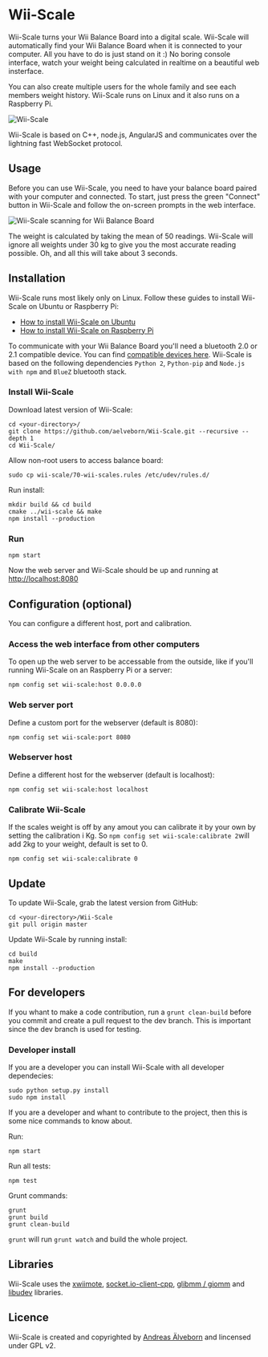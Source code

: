 # Wii-Scale

Wii-Scale turns your Wii Balance Board into a digital scale. Wii-Scale will automatically find your Wii Balance Board when it is connected to your computer. All you have to do is just stand on it :) No boring console interface, watch your weight being calculated in realtime on a beautiful web insterface.

You can also create multiple users for the whole family and see each members weight history. Wii-Scale runs on Linux and it also runs on a Raspberry Pi.

![Wii-Scale](https://github.com/aelveborn/Wii-Scale/blob/gh-pages/images/wiiscale_0_0_4_start.png?raw=true) 

Wii-Scale is based on C++, node.js, AngularJS and communicates over the lightning fast WebSocket protocol.

## Usage

Before you can use Wii-Scale, you need to have your balance board paired with your computer and connected.  To start, just press the green "Connect" button in Wii-Scale and follow the on-screen prompts in the web interface.

![Wii-Scale scanning for Wii Balance Board](https://github.com/aelveborn/Wii-Scale/blob/gh-pages/images/wiiscale_0_0_4_measuring.png?raw=true) 

The weight is calculated by taking the mean of 50 readings. Wii-Scale will ignore all weights under 30 kg to give you the most accurate reading possible. Oh, and all this will take about 3 seconds.

## Installation

Wii-Scale runs most likely only on Linux. Follow these guides to install Wii-Scale on Ubuntu or Raspberry Pi:

- [How to install Wii-Scale on Ubuntu](https://github.com/aelveborn/Wii-Scale/wiki/Guide:-How-to-install-Wii-Scale-on-Ubuntu)
- [How to install Wii-Scale on Raspberry Pi](https://github.com/aelveborn/Wii-Scale/wiki/Guide:-How-to-install-Wii-Scale-on-Raspberry-Pi)

To communicate with your Wii Balance Board you'll need a bluetooth 2.0 or 2.1 compatible device. You can find [compatible devices here](http://wiibrew.org/wiki/List_of_Working_Bluetooth_Devices). Wii-Scale is based on the following dependencies `Python 2`, `Python-pip` and `Node.js with npm` and `BlueZ` bluetooth stack.


### Install Wii-Scale

Download latest version of Wii-Scale:

	cd <your-directory>/
	git clone https://github.com/aelveborn/Wii-Scale.git --recursive --depth 1
	cd Wii-Scale/

Allow non-root users to access balance board:

	sudo cp wii-scale/70-wii-scales.rules /etc/udev/rules.d/

Run install:

	mkdir build && cd build
	cmake ../wii-scale && make
	npm install --production


### Run

	npm start

Now the web server and Wii-Scale should be up and running at [http://localhost:8080](http://localhost:8080)

## Configuration (optional)

You can configure a different host, port and calibration.

### Access the web interface from other computers

To open up the web server to be accessable from the outside, like if you'll running Wii-Scale on an Raspberry Pi or a server:

	npm config set wii-scale:host 0.0.0.0

### Web server port

Define a custom port for the webserver (default is 8080):

	npm config set wii-scale:port 8080

### Webserver host

Define a different host for the webserver (default is localhost):

	npm config set wii-scale:host localhost

### Calibrate Wii-Scale

If the scales weight is off by any amout you can calibrate it by your own by setting the calibration i Kg. So `npm config set wii-scale:calibrate 2`will add 2kg to your weight, default is set to 0.

	npm config set wii-scale:calibrate 0


## Update

To update Wii-Scale, grab the latest version from GitHub:

	cd <your-directory>/Wii-Scale
	git pull origin master

Update Wii-Scale by running install:

	cd build
	make
	npm install --production


## For developers

If you whant to make a code contribution, run a `grunt clean-build` before you commit and create a pull request to the dev branch. This is important since the dev branch is used for testing.

### Developer install

If you are a developer you can install Wii-Scale with all developer dependecies:

	sudo python setup.py install
	sudo npm install

If you are a developer and whant to contribute to the project, then this is some nice commands to know about.

Run:

	npm start

Run all tests:

	npm test

Grunt commands:

	grunt
	grunt build
	grunt clean-build

`grunt` will run `grunt watch` and build the whole project.

## Libraries

Wii-Scale uses the [xwiimote](https://github.com/dvdhrm/xwiimote), [socket.io-client-cpp](https://github.com/socketio/socket.io-client-cpp), [glibmm / giomm](https://developer.gnome.org/glibmm) and [libudev](https://www.freedesktop.org/software/systemd/man/libudev.html) libraries.


## Licence

Wii-Scale is created and copyrighted by [Andreas Älveborn](http://aelveborn.com) and lincensed under GPL v2.
